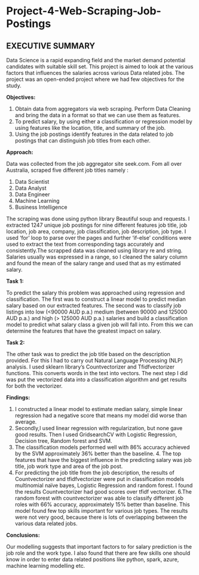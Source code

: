 # Project-4-Web-Scraping-Job-Postings

EXECUTIVE SUMMARY
-------------
Data Science is a rapid expanding field and the market demand potential candidates with suitable skill set. This project is aimed to look at the various factors that influences the salaries across various Data related jobs. The project was an open-ended project where we had few objectives for the study. 

**Objectives:**

1. Obtain data from aggregators via web scraping. Perform Data Cleaning and bring the data in a format so that we can use them as features.
2. To predict salary, by using either a classification or regression model by using features like the location, title, and summary of the job.
3. Using the job postings identify features in the data related to job postings that can distinguish job titles from each other.

**Approach:**

Data was collected from the job aggregator site seek.com. Fom all over Australia, scraped five different job titles namely :
1. Data Scientist
2. Data Analyst
3. Data Engineer
4. Machine Learning 
5. Business Intelligence 

The scraping was done using python library Beautiful soup and requests. 
I extracted 1247 unique job postings for nine different features job title, job location, job area, company, job classification, job description, job type. I used ‘for’ loop to parse over the pages and further ‘if-else’ conditions were used to extract the text from corresponding tags accurately and consistently.The scrapped data was cleaned using library re and string. Salaries usually was expressed in a range, so I cleaned the salary column and found the mean of the salary range and used that as my estimated salary. 

**Task 1:**

To predict the salary this problem was approached using regression and classification. The first was to construct a linear model to predict median salary based on our extracted features. The second was to classify job listings into low (<90000 AUD p.a.) medium (between 90000 and 125000 AUD p.a.) and high (> 125000 AUD p.a.) salaries and build a classification model to predict what salary class a given job will fall into. From this we can determine the features that have the greatest impact on salary.

**Task 2:**

The other task was to predict the job title based on the description provided. For this I had to carry out Natural Language Processing (NLP) analysis. I used sklearn library’s Countvectorizer and Tfidfvectorizer functions. This converts words in the text into vectors. The next step I did was put the vectorized data into a classification algorithm and get results for both the vectorizer. 

**Findings:**
1. I constructed a linear model to estimate median salary, simple linear regression had a negative score that means my model did worse than average. 
2. Secondly,I used linear regression with regularization, but none gave good results. Then I used GridsearchCV with Logistic Regression, Decision tree, Random forest and SVM. 
3. The classification models performed well with 86% accuracy achieved by the SVM approximately 36% better than the baseline. 4. The top features that have the biggest influence in the predicting salary was job title, job work type and area of the job post.
5. For predicting the job title from the job description, the results of Countvectorizer and tfidfvectorizer were put in classification models multinomial naïve bayes, Logistic Regression and random forest. I found the results Countvectorizer had good scores over tfidf vectorizer.
6.The random forest with countvectorizer was able to classify different job roles with 66% accuracy, approximately 15% better than baseline. This model found few top skills important for various job types. The results were not very good, because there is lots of overlapping between the various data related jobs.

**Conclusions:**

Our modelling suggests that important factors to for salary prediction is the job role and the work type. I also found that there are few skills one should know in order to enter data related positions like python, spark, azure, machine learning modelling etc.
